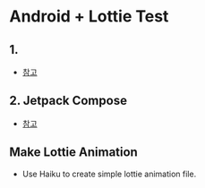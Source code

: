 # Android + Lottie Test

## 1. 
- [참고](https://hello-bryan.tistory.com/402)

## 2. Jetpack Compose
- [참고](https://velog.io/@heyday_7/Compose%EC%97%90%EC%84%9C-%EB%A1%9C%ED%8B%B0Lottie%EB%A5%BC-%ED%99%9C%EC%9A%A9%ED%95%B4%EC%84%9C-%EC%95%B1-%EC%98%A8%EB%B3%B4%EB%94%A9-%EC%9E%91%EC%97%85%ED%95%98%EA%B8%B0)

## Make Lottie Animation
- Use Haiku to create simple lottie animation file.
